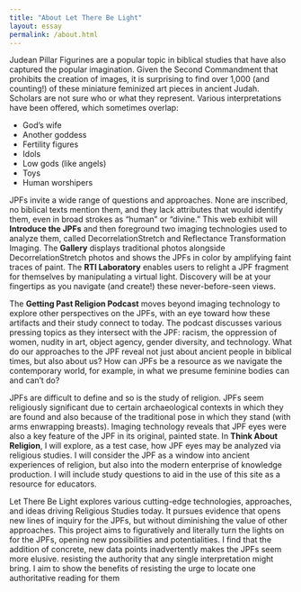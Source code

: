 ```yaml
---
title: "About Let There Be Light"
layout: essay
permalink: /about.html
---
```


Judean Pillar Figurines are a popular topic in biblical studies that have also captured the popular imagination. Given the Second Commandment that prohibits the creation of images, it is surprising to find over 1,000 (and counting!) of these miniature feminized art pieces in ancient Judah. Scholars are not sure who or what they represent. Various interpretations have been offered, which sometimes overlap:

- God’s wife
- Another goddess
- Fertility figures
- Idols
- Low gods (like angels)
- Toys
- Human worshipers 

JPFs invite a wide range of questions and approaches. None are inscribed, no biblical texts mention them, and they lack attributes that would identify them, even in broad strokes as “human” or “divine.” This web exhibit will **Introduce the JPFs** and then foreground two imaging technologies used to analyze them, called DecorrelationStretch and Reflectance Transformation Imaging. The **Gallery** displays traditional photos alongside DecorrelationStretch photos and shows the JPFs in color by amplifying faint traces of paint. The **RTI Laboratory** enables users to relight a JPF fragment for themselves by manipulating a virtual light. Discovery will be at your fingertips as you navigate (and create!) these never-before-seen views.

The **Getting Past Religion Podcast** moves beyond imaging technology to explore other perspectives on the JPFs, with an eye toward how these artifacts and their study connect to today. The podcast discusses various pressing topics as they intersect with the JPF: racism, the oppression of women, nudity in art, object agency, gender diversity, and technology. What do our approaches to the JPF reveal not just about ancient people in biblical times, but also about us? How can JPFs be a resource as we navigate the contemporary world, for example, in what we presume feminine bodies can and can’t do?

JPFs are difficult to define and so is the study of religion. JPFs seem religiously significant due to certain archaeological contexts in which they are found and also because of the traditional pose in which they stand (with arms enwrapping breasts). Imaging technology reveals that JPF eyes were also a key feature of the JPF in its original, painted state. In **Think About Religion**, I will explore, as a test case, how JPF eyes may be analyzed via religious studies. I will consider the JPF as a window into ancient experiences of religion, but also into the modern enterprise of knowledge production. I will include study questions to aid in the use of this site as a resource for educators.

Let There Be Light explores various cutting-edge technologies, approaches, and ideas driving Religious Studies today. It pursues evidence that opens new lines of inquiry for the JPFs, but without diminishing the value of other approaches. This project aims to figuratively and literally turn the lights on for the JPFs, opening new possibilities and potentialities. I find that the addition of concrete, new data points inadvertently makes the JPFs seem more elusive. resisting the authority that any single interpretation might bring.
I aim to show the benefits of resisting the urge to locate one authoritative reading for them
